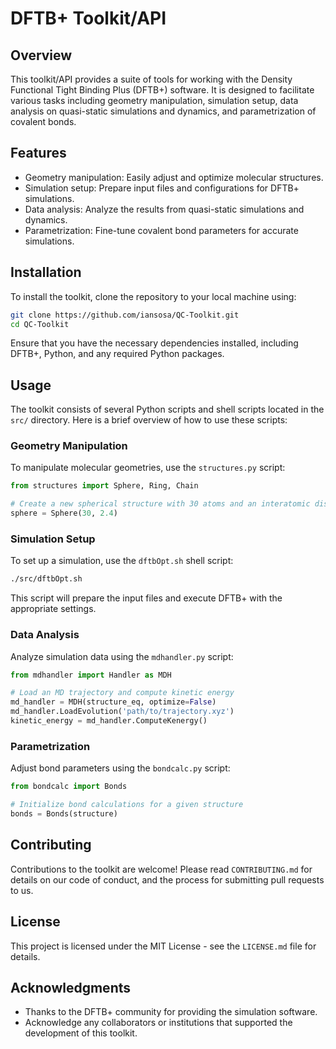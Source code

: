 # DFTB+ Toolkit/API

## Overview

This toolkit/API provides a suite of tools for working with the Density Functional Tight Binding Plus (DFTB+) software. It is designed to facilitate various tasks including geometry manipulation, simulation setup, data analysis on quasi-static simulations and dynamics, and parametrization of covalent bonds.

## Features

- Geometry manipulation: Easily adjust and optimize molecular structures.
- Simulation setup: Prepare input files and configurations for DFTB+ simulations.
- Data analysis: Analyze the results from quasi-static simulations and dynamics.
- Parametrization: Fine-tune covalent bond parameters for accurate simulations.

## Installation

To install the toolkit, clone the repository to your local machine using:

```bash
git clone https://github.com/iansosa/QC-Toolkit.git
cd QC-Toolkit
```

Ensure that you have the necessary dependencies installed, including DFTB+, Python, and any required Python packages.

## Usage

The toolkit consists of several Python scripts and shell scripts located in the `src/` directory. Here is a brief overview of how to use these scripts:

### Geometry Manipulation

To manipulate molecular geometries, use the `structures.py` script:

```python
from structures import Sphere, Ring, Chain

# Create a new spherical structure with 30 atoms and an interatomic distance of 2.4 Bohr
sphere = Sphere(30, 2.4)
```

### Simulation Setup

To set up a simulation, use the `dftbOpt.sh` shell script:

```bash
./src/dftbOpt.sh
```

This script will prepare the input files and execute DFTB+ with the appropriate settings.

### Data Analysis

Analyze simulation data using the `mdhandler.py` script:

```python
from mdhandler import Handler as MDH

# Load an MD trajectory and compute kinetic energy
md_handler = MDH(structure_eq, optimize=False)
md_handler.LoadEvolution('path/to/trajectory.xyz')
kinetic_energy = md_handler.ComputeKenergy()
```

### Parametrization

Adjust bond parameters using the `bondcalc.py` script:

```python
from bondcalc import Bonds

# Initialize bond calculations for a given structure
bonds = Bonds(structure)
```

## Contributing

Contributions to the toolkit are welcome! Please read `CONTRIBUTING.md` for details on our code of conduct, and the process for submitting pull requests to us.

## License

This project is licensed under the MIT License - see the `LICENSE.md` file for details.

## Acknowledgments

- Thanks to the DFTB+ community for providing the simulation software.
- Acknowledge any collaborators or institutions that supported the development of this toolkit.
